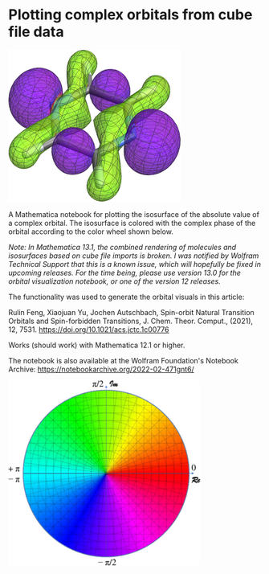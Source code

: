 # Plotting complex orbitals from cube file data

![Isosuface of the absolute value of a complex orbital, with surface colored by the complex phase](orbitalplot-example.png)

A Mathematica notebook for plotting the isosurface of the absolute value
of a complex orbital. The isosurface is colored with the complex phase
of the orbital according to the color wheel shown below. 

*Note: In Mathematica 13.1, the combined rendering of molecules and isosurfaces based on cube file imports is broken. I was notified by Wolfram Technical Support that this is a known issue, which will hopefully be fixed in upcoming releases. For the time being, please use version 13.0 for the orbital visualization notebook, or one of the version 12 releases.*

The functionality was used to generate the orbital visuals in this article:

Rulin Feng, Xiaojuan Yu, Jochen Autschbach, Spin-orbit Natural Transition Orbitals and Spin-forbidden Transitions, J. Chem. Theor. Comput., (2021), 12, 7531. https://doi.org/10.1021/acs.jctc.1c00776 

Works (should work) with Mathematica 12.1 or higher. 

The notebook is also available at the Wolfram Foundation's Notebook
Archive: https://notebookarchive.org/2022-02-471gnt6/


![Color coding for the complex phase used in the notebook](colorwheel-modified.png)

